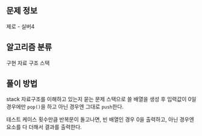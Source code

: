 ## 문제 정보
제로 - 실버4

## 알고리즘 분류
구현
자료 구조
스택

## 풀이 방법
stack 자료구조를 이해하고 있는지 묻는 문제
스택으로 쓸 배열을 생성 후 입력값이 0일 경우에만 `pop()`을 하고
아닌 경우엔 그대로 `push`한다.

테스트 케이스 횟수만큼 반복문이 돌고나면,
빈 배열인 경우 0을 출력하고, 아닌 경우엔 요소를 다 더해서 결과를 출력한다.